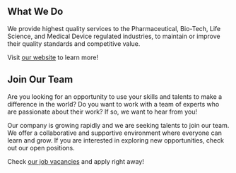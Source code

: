 ## What We Do

We  provide highest quality services to the Pharmaceutical, Bio-Tech, Life Science, and Medical Device regulated industries, to maintain or improve their quality standards and competitive value.

Visit [our website](https://factory-talk.com/) to learn more!

## Join Our Team

Are you looking for an opportunity to use your skills and talents to make a difference in the world? Do you want to work with a team of experts who are passionate about their work? If so, we want to hear from you! 

Our company is growing rapidly and we are seeking talents to join our team. We offer a collaborative and supportive environment where everyone can learn and grow. If you are interested in exploring new opportunities, check out our open positions.

Check [our job vacancies](https://factory-talk.com/join-our-team/) and apply right away!
